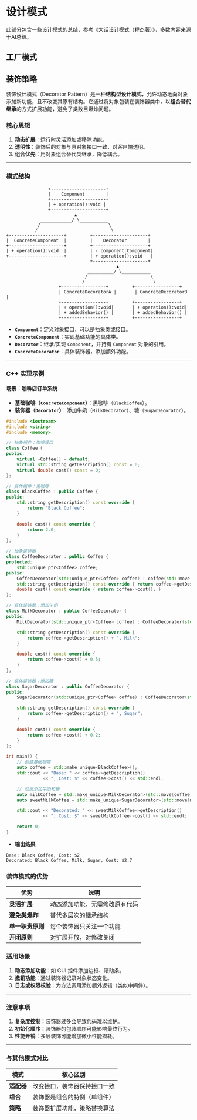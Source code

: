 # 设计模式

此部分包含一些设计模式的总结，参考《大话设计模式（程杰著）》，多数内容来源于AI总结。

## 工厂模式

## 装饰策略


装饰设计模式（Decorator Pattern）是一种**结构型设计模式**，允许动态地向对象添加新功能，且不改变其原有结构。它通过将对象包装在装饰器类中，以**组合替代继承**的方式扩展功能，避免了类数目爆炸问题。

### **核心思想**
1. **动态扩展**：运行时灵活添加或移除功能。
2. **透明性**：装饰后的对象与原对象接口一致，对客户端透明。
3. **组合优先**：用对象组合替代类继承，降低耦合。

---

### **模式结构**

```plaintext
                +---------------------+
                |    Component        |
                +---------------------+
                | + operation():void |
                +---------------------+
                          ▲
             ____________/ \___________
            /                          \
           /                            \
+---------------------+         +---------------------+
|  ConcreteComponent  |         |    Decorator        |
+---------------------+         +---------------------+
| + operation():void  |         | - component:Component|
+---------------------+         | + operation():void   |
                                +---------------------+
                                          ▲
                               __________/ \___________
                              /                        \
                             /                          \
                    +-----------------+         +-----------------+
                    | ConcreteDecoratorA |       | ConcreteDecoratorB |
                    +-----------------+         +-----------------+
                    | + operation():void|       | + operation():void|
                    | + addedBehavior() |       | + addedBehavior() |
                    +-----------------+         +-----------------+
```

- **`Component`**：定义对象接口，可以是抽象类或接口。
- **`ConcreteComponent`**：实现基础功能的具体类。
- **`Decorator`**：继承/实现 `Component`，并持有 `Component` 对象的引用。
- **`ConcreteDecorator`**：具体装饰器，添加额外功能。

---

### **C++ 实现示例**
#### **场景：咖啡店订单系统**
- **基础咖啡（`ConcreteComponent`）**：黑咖啡（`BlackCoffee`）。
- **装饰器（`Decorator`）**：添加牛奶（`MilkDecorator`）、糖（`SugarDecorator`）。

```cpp
#include <iostream>
#include <string>
#include <memory>

// 抽象组件：咖啡接口
class Coffee {
public:
    virtual ~Coffee() = default;
    virtual std::string getDescription() const = 0;
    virtual double cost() const = 0;
};

// 具体组件：黑咖啡
class BlackCoffee : public Coffee {
public:
    std::string getDescription() const override {
        return "Black Coffee";
    }

    double cost() const override {
        return 2.0;
    }
};

// 抽象装饰器
class CoffeeDecorator : public Coffee {
protected:
    std::unique_ptr<Coffee> coffee;
public:
    CoffeeDecorator(std::unique_ptr<Coffee> coffee) : coffee(std::move(coffee)) {}
    std::string getDescription() const override { return coffee->getDescription(); }
    double cost() const override { return coffee->cost(); }
};

// 具体装饰器：添加牛奶
class MilkDecorator : public CoffeeDecorator {
public:
    MilkDecorator(std::unique_ptr<Coffee> coffee) : CoffeeDecorator(std::move(coffee)) {}

    std::string getDescription() const override {
        return coffee->getDescription() + ", Milk";
    }

    double cost() const override {
        return coffee->cost() + 0.5;
    }
};

// 具体装饰器：添加糖
class SugarDecorator : public CoffeeDecorator {
public:
    SugarDecorator(std::unique_ptr<Coffee> coffee) : CoffeeDecorator(std::move(coffee)) {}

    std::string getDescription() const override {
        return coffee->getDescription() + ", Sugar";
    }

    double cost() const override {
        return coffee->cost() + 0.2;
    }
};

int main() {
    // 创建基础咖啡
    auto coffee = std::make_unique<BlackCoffee>();
    std::cout << "Base: " << coffee->getDescription() 
              << ", Cost: $" << coffee->cost() << std::endl;

    // 动态添加牛奶和糖
    auto milkCoffee = std::make_unique<MilkDecorator>(std::move(coffee));
    auto sweetMilkCoffee = std::make_unique<SugarDecorator>(std::move(milkCoffee));

    std::cout << "Decorated: " << sweetMilkCoffee->getDescription()
              << ", Cost: $" << sweetMilkCoffee->cost() << std::endl;

    return 0;
}
```

- **输出结果**

```plaintext
Base: Black Coffee, Cost: $2
Decorated: Black Coffee, Milk, Sugar, Cost: $2.7
```


### **装饰模式的优势**

| 优势 | 说明 |
|------|------|
| **灵活扩展** | 动态添加功能，无需修改原有代码 |
| **避免类爆炸** | 替代多层次的继承结构 |
| **单一职责原则** | 每个装饰器只关注一个功能 |
| **开闭原则** | 对扩展开放，对修改关闭 |


### **适用场景**
1. **动态添加功能**：如 GUI 控件添加边框、滚动条。
2. **撤销功能**：通过装饰器记录对象状态变化。
3. **日志或权限校验**：为方法调用添加额外逻辑（类似中间件）。

---

### **注意事项**
1. **复杂度控制**：装饰器过多会导致代码难以维护。
2. **初始化顺序**：装饰器的包装顺序可能影响最终行为。
3. **性能开销**：多层装饰可能增加微小性能损耗。

---

### **与其他模式对比**

| 模式         | 核心区别                    |
|--------------|----------------------------|
| **适配器**   | 改变接口，装饰器保持接口一致 |
| **组合**     | 装饰器是组合的特例（单组件）|
| **策略**     | 装饰器扩展功能，策略替换算法 |





